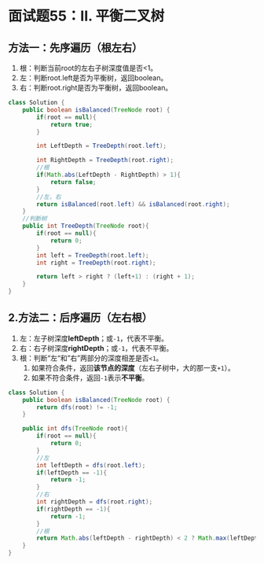 # 面试题55：II. 平衡二叉树

## 方法一：先序遍历（根左右）

1. 根：判断当前root的左右子树深度值是否&lt;1。
2. 左：判断root.left是否为平衡树，返回boolean。
3. 右：判断root.right是否为平衡树，返回boolean。

```java
class Solution {
    public boolean isBalanced(TreeNode root) {
        if(root == null){
            return true;
        }

        int LeftDepth = TreeDepth(root.left);

        int RightDepth = TreeDepth(root.right);
        //根
        if(Math.abs(LeftDepth - RightDepth) > 1){
            return false;
        } 
        //左，右
        return isBalanced(root.left) && isBalanced(root.right);
    }
    //判断树
    public int TreeDepth(TreeNode root){
        if(root == null){
            return 0;
        }
        int left = TreeDepth(root.left);
        int right = TreeDepth(root.right);

        return left > right ? (left+1) : (right + 1);
    }
}
```

## 2.方法二：后序遍历（左右根）

1. 左：左子树深度**leftDepth**；或`-1`，代表不平衡。
2. 右：右子树深度**rightDepth**；或`-1`，代表不平衡。
3. 根：判断“左“和”右”两部分的深度相差是否`<1`。
   1. 如果符合条件，返回**该节点的深度**（左右子树中，大的那一支`+1`）。
   2. 如果不符合条件，返回`-1`表示**不平衡**。

```java
class Solution {
    public boolean isBalanced(TreeNode root) {
        return dfs(root) != -1;
    }

    public int dfs(TreeNode root){
        if(root == null){
            return 0;
        }
        //左
        int leftDepth = dfs(root.left);
        if(leftDepth == -1){
            return -1;
        }
        //右
        int rightDepth = dfs(root.right);
        if(rightDepth == -1){
            return -1;
        }
        //根
        return Math.abs(leftDepth - rightDepth) < 2 ? Math.max(leftDepth, rightDepth) + 1 : -1; 
    }
}
```

